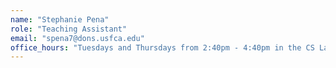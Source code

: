 ```yaml
---
name: "Stephanie Pena"
role: "Teaching Assistant"
email: "spena7@dons.usfca.edu"
office_hours: "Tuesdays and Thursdays from 2:40pm - 4:40pm in the CS Labs. "
---
```

